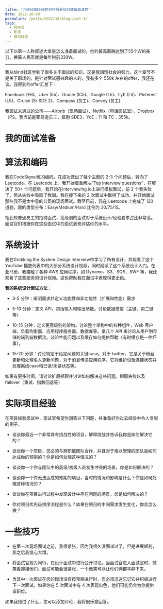 ```yaml
---
title: '价值550000$的程序员是如何准备面试的'
date: 2022-10-09
permalink: /posts/2022/10/blog-post-2/
tags:
  - 程序员
  - 职场
  - 成功经验
---
```


以下以第一人称叙述大拿是怎么准备面试的，他的最高薪酬达到了55个W的美刀，换算人民币就是每年税前330W。

----------------------------------------------------------------------

我从blind社区学到了很多关于面试的知识。这是我回馈社会的努力。这个章节不是关于职场的，是针对面试感兴趣的人的，我有多个 550k 左右的offer，我还在谈。我得到的offer汇总下：

 Facebook (E6)、Uber (5b)、Oracle (IC5)、Google (L5)、Lyft (L5)、Pinterest (L5)、Cruise (Sr SDE 2)、Compass (员工)、Convoy (员工)

我面试未通过的公司——Airbnb（现场面试）、Netflix（电话面试室）、Dropbox（PS，我当前是亚马逊员工，级别 SDE3，YoE：11 和 TC：355k。

我的面试准备
=====

算法和编码
======

我在CodeSignal练习编码。在成功做出了每个主题的 2-3 个问题后，转向了 Leetcode。在 Leetcode 上，我开始着重解决“Top interview questions”，在解决了 50+ 个问题后，我开始在Interviewing.io上进行模拟面试，前 2 个我失败了，但从失败中吸取了教训。我在接下来的 2 次面试中取得了成功，并开始面试那些我不是太中意的公司的现场面试。截至目前，我在 Leetcode 上完成了 120 道题，题的类型分布：Easy/Medium/Hard 比例为 30/75/15。

相比较普通员工的招聘面试，高级别的面试对于系统设计/经验要求占比非常高。面试官们根据你在这些面试中的面试表现评估你的水平。

系统设计
======

我在Grokking the System Design Interview中学习了所有设计，并观看了这个 YouTube 播放列表中的大部分系统设计视频，同时阅读了这个系统设计入门。在亚马逊，我接触了各种 AWS 应用程序，如 Dynamo、S3、SQS、SWF 等，我还观看了这些服务的设计视频。这也帮助我在面试中表现得更出色。

**我的系统设计面试方法**：

* 3-5 分钟：阐明需求并定义功能性和非功能性（扩展和性能）需求

* 5-10 分钟：定义 API，包括输入和输出参数。讨论数据模型（主键、第二键等）

* 10-15 分钟：定义更高级别的架构。讨论整个架构中的各种组件，Web 客户端、负载均衡器、应用程序服务器、数据库等。拿几个 API 来讨论从用户到存储的端到端数据流。谈论性能问题以及缓存如何提供帮助（有时缓存是一件坏事）。

* 15-20 分钟：讨论特定于给定问题的关键case。对于 twitter，它是关于粉丝更新和处理名人更新问题，对于消息传递应用程序，它将维护设备连接状态并处理离线case和已读/未读状态等。

如果有更多时间，请讨论扩展瓶颈并讨论如何解决这些问题。聊聊失败以及failover（重试、指数回退等）

实际项目经验
======

在项目经验面试中，面试官希望你回答以下问题，并准备好你过去经验中令人信服的例子。

* 谈谈你最近一个非常具有挑战性的项目，解释挑战并告诉我你是如何解决它的？

* 谈谈你一个项目，您必须与跨职能团队合作，并且对于难以管理的团队是如何达成你的预期的？你是如何处理这种情况的？

* 谈谈你一个你与团队中的高级/初级人员发生冲突的场景，你是如何解决的？

* 谈谈你一个你无法达成的预期的项目，当时的情况和影响是什么？你是如何处理这种情况的？

* 谈谈你在项目进行过程中发现设计中存在问题的场景，您是如何解决的？

* 你对项目优先级排序流程是什么？如果在项目的中间需求发生变化，你会怎么做？

一些技巧
======

* 在第一次现场面试之前，我很紧张，因为我很久没面试过了，但是进展顺利，那之后我信心大增。

* 将面试官视为同行，在设计面试中进行公开讨论。当面试官进入面试室时，微笑着迎接他们。面试可能会很紧张，一个微笑可以让你们俩都平静下来。

* 当其中一次面试在您的现场没有按预期进行时，您必须迅速忘记它并积极进行下一次面试。如果你在 5 次面试中有 4 次表现出色，他们可能仍会为你提供该职位。

如果我错过了什么，您可以添加评论，我将很乐意回答。


